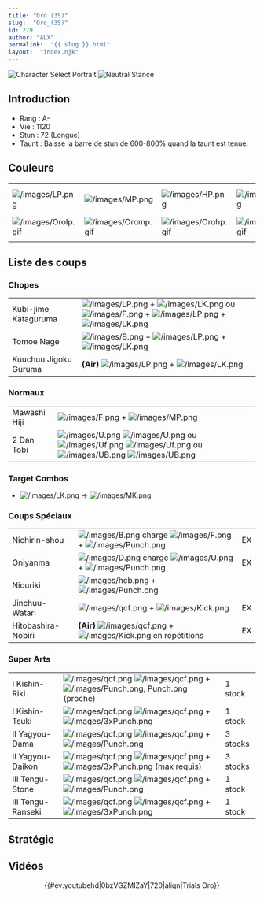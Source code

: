 ```yaml
---
title: "Oro (3S)"
slug:  "Oro_(3S)"
id: 279
author: "ALX"
permalink:  "{{ slug }}.html"
layout:  "index.njk"
---
```


![Character Select
Portrait](/images/Oro3sport.gif "Character Select Portrait") ![Neutral
Stance](/images/Oro3s-stance-short.gif "Neutral Stance")

## Introduction

- Rang : A-
- Vie : 1120
- Stun : 72 (Longue)
- Taunt : Baisse la barre de stun de 600-800% quand la taunt est tenue.

## Couleurs

|                                            |                                            |                                            |                                            |                                            |                                            |                                                                                                              |
|--------------------------------------------|--------------------------------------------|--------------------------------------------|--------------------------------------------|--------------------------------------------|--------------------------------------------|--------------------------------------------------------------------------------------------------------------|
| ![](/images/LP.png "/images/LP.png")       | ![](/images/MP.png "/images/MP.png")       | ![](/images/HP.png "/images/HP.png")       | ![](/images/LK.png "/images/LK.png")       | ![](/images/MK.png "/images/MK.png")       | ![](/images/HK.png "/images/HK.png")       | ![](/images/LP.png "/images/LP.png")![](/images/MK.png "/images/MK.png")![](/images/HP.png "/images/HP.png") |
| ![](/images/Orolp.gif "/images/Orolp.gif") | ![](/images/Oromp.gif "/images/Oromp.gif") | ![](/images/Orohp.gif "/images/Orohp.gif") | ![](/images/Orolk.gif "/images/Orolk.gif") | ![](/images/Oromk.gif "/images/Oromk.gif") | ![](/images/Orohk.gif "/images/Orohk.gif") | ![](/images/Orolpmkhp.gif "/images/Orolpmkhp.gif")                                                           |
|                                            |                                            |                                            |                                            |                                            |                                            |                                                                                                              |

## Liste des coups

### Chopes

|                       |                                                                                                                                                                                                 |
|-----------------------|-------------------------------------------------------------------------------------------------------------------------------------------------------------------------------------------------|
| Kubi-jime Kataguruma  | ![](/images/LP.png "/images/LP.png") + ![](/images/LK.png "/images/LK.png") ou ![](/images/F.png "/images/F.png") + ![](/images/LP.png "/images/LP.png") + ![](/images/LK.png "/images/LK.png") |
| Tomoe Nage            | ![](/images/B.png "/images/B.png") + ![](/images/LP.png "/images/LP.png") + ![](/images/LK.png "/images/LK.png")                                                                                |
| Kuuchuu Jigoku Guruma | **(Air)** ![](/images/LP.png "/images/LP.png") + ![](/images/LK.png "/images/LK.png")                                                                                                           |

### Normaux

|              |                                                                                                                                                                                                                                 |
|--------------|---------------------------------------------------------------------------------------------------------------------------------------------------------------------------------------------------------------------------------|
| Mawashi Hiji | ![](/images/F.png "/images/F.png") + ![](/images/MP.png "/images/MP.png")                                                                                                                                                       |
| 2 Dan Tobi   | ![](/images/U.png "/images/U.png") ![](/images/U.png "/images/U.png") ou ![](/images/Uf.png "/images/Uf.png") ![](/images/Uf.png "/images/Uf.png") ou ![](/images/UB.png "/images/UB.png") ![](/images/UB.png "/images/UB.png") |

### Target Combos

- ![](/images/LK.png "/images/LK.png") -\>
  ![](/images/MK.png "/images/MK.png")

### Coups Spéciaux

|                    |                                                                                                                           |     |
|--------------------|---------------------------------------------------------------------------------------------------------------------------|-----|
| Nichirin-shou      | ![](/images/B.png "/images/B.png") charge ![](/images/F.png "/images/F.png") + ![](/images/Punch.png "/images/Punch.png") | EX  |
| Oniyanma           | ![](/images/D.png "/images/D.png") charge ![](/images/U.png "/images/U.png") + ![](/images/Punch.png "/images/Punch.png") | EX  |
| Niouriki           | ![](/images/hcb.png "/images/hcb.png") + ![](/images/Punch.png "/images/Punch.png")                                       |     |
| Jinchuu-Watari     | ![](/images/qcf.png "/images/qcf.png") + ![](/images/Kick.png "/images/Kick.png")                                         | EX  |
| Hitobashira-Nobiri | **(Air)** ![](/images/qcf.png "/images/qcf.png") + ![](/images/Kick.png "/images/Kick.png") en répétitions                | EX  |

### Super Arts

|                   |                                                                                                                                                |          |
|-------------------|------------------------------------------------------------------------------------------------------------------------------------------------|----------|
| I Kishin-Riki     | ![](/images/qcf.png "/images/qcf.png") ![](/images/qcf.png "/images/qcf.png") + ![](/images/Punch.png "/images/Punch.png"), Punch.png (proche) | 1 stock  |
| I Kishin-Tsuki    | ![](/images/qcf.png "/images/qcf.png") ![](/images/qcf.png "/images/qcf.png") + ![](/images/3xPunch.png "/images/3xPunch.png")                 | 1 stock  |
| II Yagyou-Dama    | ![](/images/qcf.png "/images/qcf.png") ![](/images/qcf.png "/images/qcf.png") + ![](/images/Punch.png "/images/Punch.png")                     | 3 stocks |
| II Yagyou-Daikon  | ![](/images/qcf.png "/images/qcf.png") ![](/images/qcf.png "/images/qcf.png") + ![](/images/3xPunch.png "/images/3xPunch.png") (max requis)    | 3 stocks |
| III Tengu-Stone   | ![](/images/qcf.png "/images/qcf.png") ![](/images/qcf.png "/images/qcf.png") + ![](/images/Punch.png "/images/Punch.png")                     | 1 stock  |
| III Tengu-Ranseki | ![](/images/qcf.png "/images/qcf.png") ![](/images/qcf.png "/images/qcf.png") + ![](/images/3xPunch.png "/images/3xPunch.png")                 | 1 stock  |

## Stratégie

## Vidéos

<center>

{{#ev:youtubehd\|0bzVGZMIZaY\|720\|align\|Trials Oro}}

</center>
